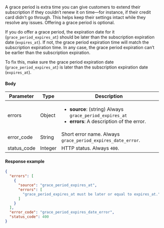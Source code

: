 <!--- GracePeriodExpiresDate --->

A grace period is extra time you can give customers to extend their subscription if they couldn’t renew it on time—for instance, if their credit card didn’t go through. This helps keep their settings intact while they resolve any issues. Offering a grace period is optional.

If you do offer a grace period, the expiration date for it (`grace_period_expires_at`) should be later than the subscription expiration date (`expires_at`). If not, the grace period expiration time will match the subscription expiration time. In any case, the grace period expiration can’t be earlier than the subscription expiration.

To fix this, make sure the grace period expiration date (`grace_period_expires_at`) is later than the subscription expiration date (`expires_at`).

#### Body

| Parameter   | Type    | Description                                                  |
| ----------- | ------- | ------------------------------------------------------------ |
| errors      | Object  | <ul><li> **source**: (string) Always `grace_period_expires_at`</li><li> **errors**: A description of the error.</li></ul> |
| error_code  | String  | Short error name. Always `grace_period_expires_date_error`.  |
| status_code | Integer | HTTP status. Always `400`.                                   |

#### Response example

```json
{
  "errors": [
    {
      "source": "grace_period_expires_at",
      "errors": [
        "grace_period_expires_at must be later or equal to expires_at."
      ]
    }
  ],
  "error_code": "grace_period_expires_date_error",
  "status_code": 400
}
```

